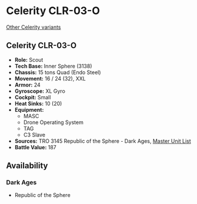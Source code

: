 # Celerity CLR-03-O

[Other Celerity variants](../celerity.md)

## Celerity CLR-03-O
- **Role:** Scout
- **Tech Base:** Inner Sphere (3138)
- **Chassis:** 15 tons Quad (Endo Steel)
- **Movement:** 16 / 24 (32), XXL
- **Armor:** 24
- **Gyroscope:** XL Gyro
- **Cockpit:** Small
- **Heat Sinks:** 10 (20)
- **Equipment:**
  - MASC
  - Drone Operating System
  - TAG
  - C3 Slave
- **Sources:** TRO 3145 Republic of the Sphere - Dark Ages, [Master Unit List](http://masterunitlist.info/Unit/Details/6671/celerity-clr-03-o)
- **Battle Value:** 187

## Availability

### Dark Ages
- Republic of the Sphere

